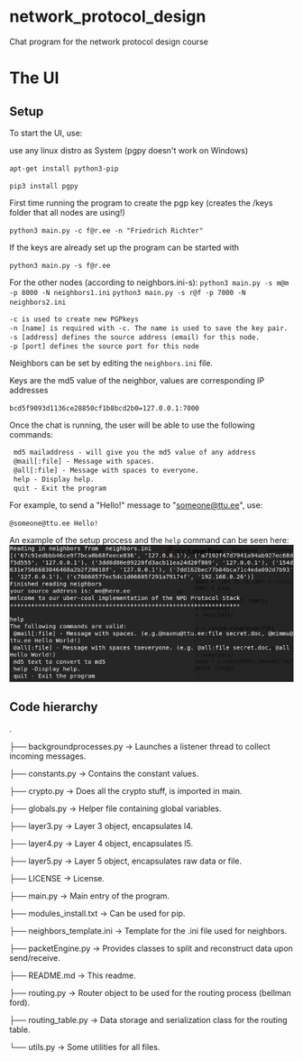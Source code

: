 # network_protocol_design
Chat program for the network protocol design course


# The UI

## Setup
To start the UI, use:

use any linux distro as System (pgpy doesn't work on Windows)

`apt-get install python3-pip`

`pip3 install pgpy`

First time running the program to create the pgp key (creates the /keys folder that all nodes are using!)

`python3 main.py -c f@r.ee -n "Friedrich Richter"`

If the keys are already set up the program can be started with

`python3 main.py -s f@r.ee`

For the other nodes (according to neighbors.ini-s):
`python3 main.py -s m@m -p 8000 -N neighbors1.ini`
`python3 main.py -s r@f -p 7000 -N neighbors2.ini`


```
-c is used to create new PGPkeys
-n [name] is required with -c. The name is used to save the key pair.
-s [address] defines the source address (email) for this node.
-p [port] defines the source port for this node
```

Neighbors can be set by editing the `neighbors.ini` file.

Keys are the md5 value of the neighbor, values are corresponding IP addresses

`bcd5f9093d1136ce28850cf1b8bcd2b0=127.0.0.1:7000`

Once the chat is running, the user will be able to use the following commands:

```
 md5 mailaddress - will give you the md5 value of any address
 @mail[:file] - Message with spaces.
 @all[:file] - Message with spaces to everyone.
 help - Display help.
 quit - Exit the program
```

For example, to send a "Hello!" message to "someone@ttu.ee", use:

`@someone@ttu.ee Hello!`

An example of the setup process and the `help` command can be seen here:
![UI](https://github.com/brunoproduit/network_protocol_design/blob/master/new_ui.PNG)


## Code hierarchy
.

├── backgroundprocesses.py      -> Launches a listener thread to collect incoming messages.

├── constants.py                -> Contains the constant values.

├── crypto.py                   -> Does all the crypto stuff, is imported in main.

├── globals.py                  -> Helper file containing global variables.

├── layer3.py                   -> Layer 3 object, encapsulates l4.

├── layer4.py                   -> Layer 4 object, encapsulates l5.

├── layer5.py                   -> Layer 5 object, encapsulates raw data or file.

├── LICENSE                     -> License.

├── main.py                     -> Main entry of the program.

├── modules_install.txt         -> Can be used for pip.

├── neighbors_template.ini      -> Template for the .ini file used for neighbors.

├── packetEngine.py             -> Provides classes to split and reconstruct data upon send/receive.

├── README.md                   -> This readme.

├── routing.py                  -> Router object to be used for the routing process (bellman ford).

├── routing_table.py            -> Data storage and serialization class for the routing table.

└── utils.py                    -> Some utilities for all files.


